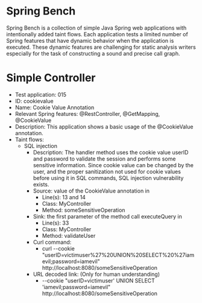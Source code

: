 # Spring Bench

Spring Bench is a collection of simple Java Spring web applications with intentionally added taint flows. 
Each application tests a limited number of Spring features that have dynamic behavior when the application is executed. 
These dynamic features are challenging for static analysis writers especially for the task of constructing a sound and precise call graph.   


# Simple Controller

* Test application: 015
* ID: cookievalue
* Name: Cookie Value Annotation
* Relevant Spring features: @RestController, @GetMapping, @CookieValue
* Description: This application shows a basic usage of the @CookieValue annotation. 
* Taint flows: 
  * SQL injection
    * Description: The handler method uses the cookie value userID and password to validate the session and performs some sensitive information. Since cookie value can be changed by the user, and the proper sanitization not used for cookie values before using it in SQL commands, SQL injection vulnerability exists.  
    * Source: value of the CookieValue annotation in 
        * Line(s): 13 and 14
        * Class: MyController
        * Method: someSensitiveOperation
    * Sink: the first parameter of the method call executeQuery in
        * Line(s): 33
        * Class: MyController
        * Method: validateUser
    * Curl command: 
        * curl --cookie "userID=victimuser%27%20UNION%20SELECT%20%27iamevil;password=iamevil" http://localhost:8080/someSensitiveOperation
    * URL decoded link: (Only for human understanding)
        * --cookie "userID=victimuser' UNION SELECT 'iamevil;password=iamevil" http://localhost:8080/someSensitiveOperation


